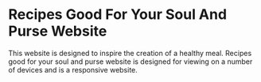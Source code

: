 # Recipes Good For Your Soul And Purse Website
This website is designed to inspire the creation of a healthy meal. Recipes good for your soul and purse website is designed for viewing on a number of devices and is a responsive website. 